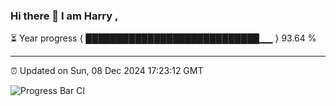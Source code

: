 ### Hi there 👋 I am Harry , 

⏳ Year progress { ████████████████████████████▁▁ } 93.64 %

---

⏰ Updated on Sun, 08 Dec 2024 17:23:12 GMT

![Progress Bar CI](https://github.com/duykhang68/duykhang68/workflows/Progress%20Bar%20CI/badge.svg)
